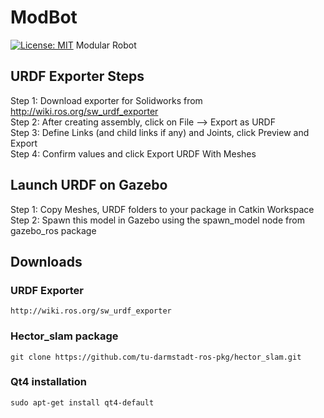# ModBot
[![License: MIT](https://img.shields.io/badge/License-MIT-green.svg)](https://opensource.org/licenses/MIT)
Modular Robot


## URDF Exporter Steps
Step 1: Download exporter for Solidworks from http://wiki.ros.org/sw_urdf_exporter \
Step 2: After creating assembly, click on File --> Export as URDF \
Step 3: Define Links (and child links if any) and Joints, click Preview and Export \
Step 4: Confirm values and click Export URDF With Meshes

## Launch URDF on Gazebo
Step 1: Copy Meshes, URDF folders to your package in Catkin Workspace \
Step 2: Spawn this model in Gazebo using the spawn_model node from gazebo_ros package

## Downloads
### URDF Exporter
```
http://wiki.ros.org/sw_urdf_exporter
```
### Hector_slam package
```
git clone https://github.com/tu-darmstadt-ros-pkg/hector_slam.git
``` 
### Qt4 installation
```
sudo apt-get install qt4-default
```
